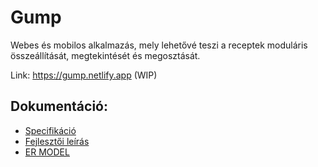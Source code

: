 # Gump
Webes és mobilos alkalmazás, mely lehetővé teszi a receptek moduláris összeállítását, megtekintését és megosztását.

Link: https://gump.netlify.app (WIP)

## Dokumentáció:
- [Specifikáció](https://github.com/14A-A-Lyedlik-Devs/gump-docs/blob/main/manual.md)
- [Fejlesztői leírás](https://github.com/14A-A-Lyedlik-Devs/gump-docs/blob/main/dev.md)
- [ER MODEL](https://app.diagrams.net/#G1BBTGqKAzg2ffcl2lPW3dU6NtK2lj8m1L)
